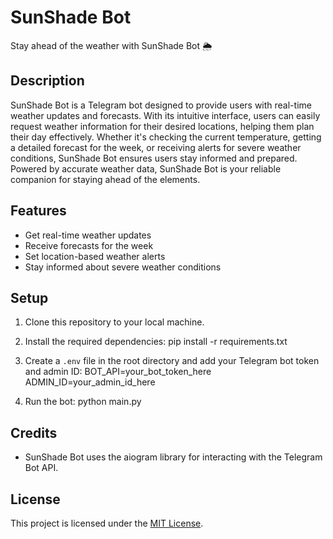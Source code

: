 # SunShade Bot

Stay ahead of the weather with SunShade Bot 🌦️

## Description
SunShade Bot is a Telegram bot designed to provide users with real-time weather updates and forecasts. With its intuitive interface, users can easily request weather information for their desired locations, helping them plan their day effectively. Whether it's checking the current temperature, getting a detailed forecast for the week, or receiving alerts for severe weather conditions, SunShade Bot ensures users stay informed and prepared. Powered by accurate weather data, SunShade Bot is your reliable companion for staying ahead of the elements.

## Features
- Get real-time weather updates
- Receive forecasts for the week
- Set location-based weather alerts
- Stay informed about severe weather conditions

## Setup
1. Clone this repository to your local machine.
2. Install the required dependencies:
pip install -r requirements.txt

3. Create a `.env` file in the root directory and add your Telegram bot token and admin ID:
BOT_API=your_bot_token_here
ADMIN_ID=your_admin_id_here

4. Run the bot:
python main.py

## Credits
- SunShade Bot uses the aiogram library for interacting with the Telegram Bot API.

## License
This project is licensed under the [MIT License](LICENSE).
